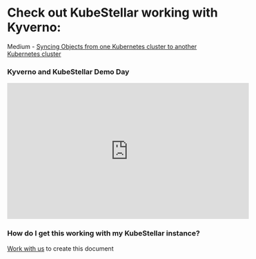 # Check out KubeStellar working with Kyverno:
Medium - [Syncing Objects from one Kubernetes cluster to another Kubernetes cluster](https://medium.com/@yana1205dev/syncing-objects-between-kubernetes-kubernetes-bcedafdc80c2)<br/>

### Kyverno and KubeStellar Demo Day
<p align=center>
<iframe width="560" height="315" src="https://www.youtube.com/embed/tcpequs5pVM" title="YouTube video player" frameborder="0" allow="accelerometer; autoplay; clipboard-write; encrypted-media; gyroscope; picture-in-picture; web-share" allowfullscreen></iframe>
<!-- ![type:video](https://www.youtube.com/embed/tcpequs5pVM) -->
</p>

### How do I get this working with my KubeStellar instance?
[Work with us](https://kubernetes.slack.com/archives/C058SUSL5AA) to create this document
